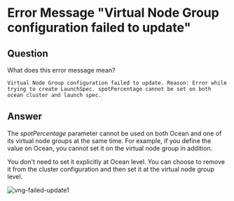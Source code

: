 <meta name="“robots”" content="“noindex”">

# Error Message "Virtual Node Group configuration failed to update" 

## Question
What does this error message mean?

`Virtual Node Group configuration failed to update. Reason: Error while trying to create LaunchSpec. spotPercentage cannot be set on both ocean cluster and launch spec.`

## Answer

The <i>spotPercentage</i> parameter cannot be used on both Ocean and one of its virtual node groups at the same time. For example, if you define the value on Ocean, you cannot set it on the virtual node group in addition.

You don't need to set it explicitly at Ocean level. You can choose to remove it from the cluster configuration and then set it at the virtual node group level.

![vng-failed-update1](https://github.com/spotinst/help/assets/167069628/8594fc53-d609-4dfa-9b2c-e6d09ee4a942)
